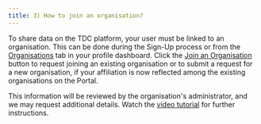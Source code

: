 ```yaml
---
title: 3) How to join an organisation?
---
```

To share data on the TDC platform, your user must be linked to an organisation. This can be done during the Sign-Up process or from the [Organisations](https://tdc-data-portal.vercel.app/dashboard/organizations) tab in your profile dashboard. Click the [Join an Organisation](https://tdc-data-portal.vercel.app/dashboard/organizations) button to request joining an existing organisation or to submit a request for a new organisation, if your affiliation is now reflected among the existing organisations on the Portal.

This information will be reviewed by the organisation's administrator, and we may request additional details. Watch the [video tutorial](https://github.com/user-attachments/assets/73379a34-a198-4e62-a7a3-56b415b5141b) for further instructions.
